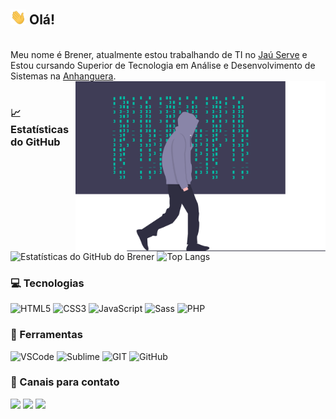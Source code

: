 ## <img src="https://github.com/BrenerMartins/BrenerMartins/blob/main/assets/wave.gif?raw=true" width="25px"> Olá!

<br>

<div>
  Meu nome é Brener, atualmente estou trabalhando de TI no  <a target="_blank" href="https://www.jauserve.com.br/on/demandware.store/Sites-JauServe-Site/pt_BR/Default-Start?gclid=EAIaIQobChMIu5-wvInV9QIVDYiGCh3y6AVZEAAYASAAEgIQe_D_BwE"/>Jaú Serve</a> e <br> Estou cursando Superior de Tecnologia em Análise e Desenvolvimento de Sistemas na <a target="_blank" href="https://www.anhanguera.com/cursos/">Anhanguera</a>.
  <img align="right" marginTop="40px" width="400px" alt="boy programming" src="https://github.com/BrenerMartins/BrenerMartins/blob/main/assets/boycode.svg" />
</div>

<br>

### 📈 Estatísticas do GitHub

<div>
  <img height="155em" alt="Estatísticas do GitHub do Brener" src="https://github-readme-stats.vercel.app/api?username=BrenerMartins&show_icons=true&theme=dark&bg_color=161b22&title_color=00BFA6&icon_color=8985A8&text_color=fff" / >
  <img height="158em" alt="Top Langs" src="https://github-readme-stats.vercel.app/api/top-langs?username=BrenerMartins&show_icons=true&theme=dark&bg_color=161b22&title_color=00BFA6&text_color=fff&icon_color= 8985A8&layout=compacto" />
</div>

### 💻 Tecnologias

![HTML5](https://img.shields.io/badge/-HTML-E34F26?style=for-the-badge&logo=HTML5&logoColor=ffffff)
![CSS3](https://img.shields.io/badge/-CSS-1572B6?style=for-the-badge&logo=CSS3&logoColor=ffffff)
![JavaScript](https://img.shields.io/badge/-JavaScript-F7DF1E?style=for-the-badge&logo=JavaScript&logoColor=333333)
![Sass](https://img.shields.io/badge/-Sass-CC6699?style=for-the-badge&logo=sass&logoColor=ffffff)
![PHP](https://img.shields.io/badge/-PHP-777BB4?style=for-the-badge&logo=php&logoColor=ffffff)

### 🧰 Ferramentas

![VSCode](https://img.shields.io/badge/-VSCode-007ACC?style=for-the-badge&logo=visualstudiocode&logoColor=ffffff)
![Sublime](https://img.shields.io/badge/-Sublime-FF9800?style=for-the-badge&logo=sublimetext&logoColor=ffffff)
![GIT](https://img.shields.io/badge/-Git-F05032?style=for-the-badge&logo=git&logoColor=ffffff)
![GitHub](https://img.shields.io/badge/-GitHub-181717?style=for-the-badge&logo=github&logoColor=ffffff)

### 📧 Canais para contato

<div>
  <a target="_blank" href="https://outlook.live.com/mail/u/?authuser=brener_martins@outlook.com" alt="outlook">
  <img src="https://img.shields.io/badge/-Outlook-1C1C1C?style=for-the-badge&logo=MicrosoftOutlook&logoColor=00BFA6" /></a>

  <a target="_blank" href="https://www.linkedin.com/in/brener-martins-1a605b1b7/" alt="Linkedin">
  <img src="https://img.shields.io/badge/-Linkedin-1C1C1C?style=for-the-badge&logo=Linkedin&logoColor=00BFA6&link=https://www.linkedin.com/in/brener-martins- 9615ab148/" /></a>

  <a target="_blank" href="https://www.instagram.com/brener_furtado/" alt="Instagram">
  <img src="https://img.shields.io/badge/-Instagram-1C1C1C?style=for-the-badge&logo=Instagram&logoColor=00BFA6&link=https://www.instagram.com/brener_furtado/" /></a>
</div>



